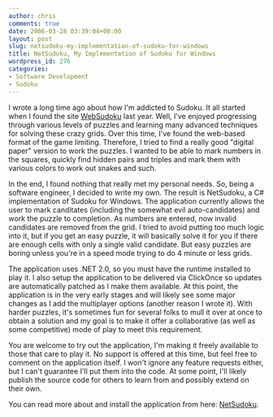 ```yaml
---
author: chris
comments: true
date: 2006-03-28 03:39:04+00:00
layout: post
slug: netsudoku-my-implementation-of-sudoku-for-windows
title: NetSudoku, My Implementation of Sudoku for Windows
wordpress_id: 276
categories:
- Software Development
- Sudoku
---
```


I wrote a long time ago about how I'm addicted to Sudoku. It all started when I found the site [WebSudoku](http://www.websudoku.com/) last year. Well, I've enjoyed progressing through various levels of puzzles and learning many advanced techniques for solving these crazy grids. Over this time, I've found the web-based format of the game limiting. Therefore, I tried to find a really good "digital paper" version to work the puzzles. I wanted to be able to mark numbers in the squares, quickly find hidden pairs and triples and mark them with various colors to work out snakes and such.

In the end, I found nothing that really met my personal needs. So, being a software engineer, I decided to write my own. The result is NetSudoku, a C# implementation of Sudoku for Windows. The application currently allows the user to mark canditates (including the somewhat evil auto-candidates) and work the puzzle to completion. As numbers are entered, now invalid candidates are removed from the grid. I tried to avoid putting too much logic into it, but if you get an easy puzzle, it will basically solve it for you if there are enough cells with only a single valid candidate. But easy puzzles are boring unless you're in a speed mode trying to do 4 minute or less grids.

The application uses .NET 2.0, so you must have the runtime installed to play it. I also setup the application to be delivered via ClickOnce so updates are automatically patched as I make them available. At this point, the application is in the very early stages and will likely see some major changes as I add the multiplayer options (another reason I wrote it). With harder puzzles, it's sometimes fun for several folks to mull it over at once to obtain a solution and my goal is to make it offer a collaborative (as well as some competitive) mode of play to meet this requirement.

You are welcome to try out the application, I'm making it freely available to those that care to play it. No support is offered at this time, but feel free to comment on the application itself. I won't ignore any feature requests either, but I can't guarantee I'll put them into the code. At some point, I'll likely publish the source code for others to learn from and possibly extend on their own.

You can read more about and install the application from here: [NetSudoku](http://phatboyg.com/netsudoku/).
